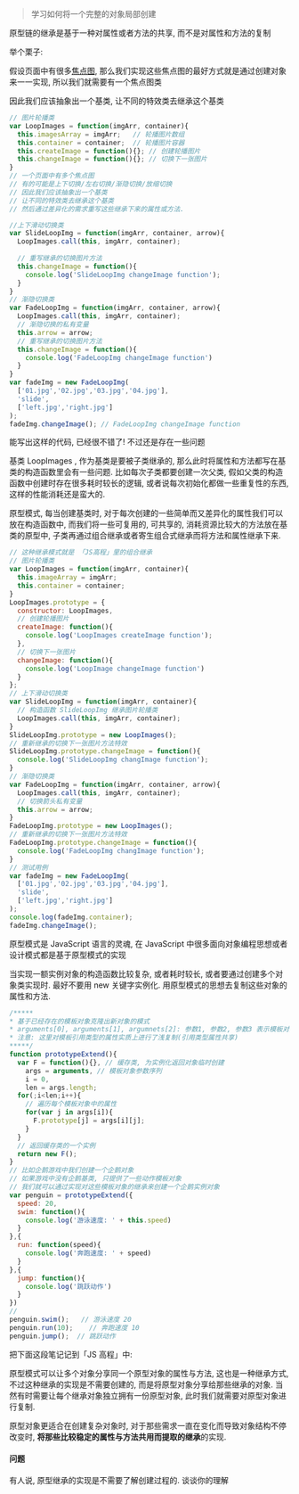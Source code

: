 > 学习如何将一个完整的对象局部创建

原型链的继承是基于一种对属性或者方法的共享, 而不是对属性和方法的复制

举个栗子:

假设页面中有很多[焦点图](http://www.cnblogs.com/cloudgamer/archive/2008/07/06/SlideTrans.html), 那么我们实现这些焦点图的最好方式就是通过创建对象来一一实现, 所以我们就需要有一个焦点图类

因此我们应该抽象出一个基类, 让不同的特效类去继承这个基类

```javascript
// 图片轮播类
var LoopImages = function(imgArr, container){
  this.imagesArray = imgArr;   // 轮播图片数组
  this.container = container;  // 轮播图片容器
  this.createImage = function(){}; // 创建轮播图片
  this.changeImage = function(){}; // 切换下一张图片
}
// 一个页面中有多个焦点图
// 有的可能是上下切换/左右切换/渐隐切换/放缩切换
// 因此我们应该抽象出一个基类
// 让不同的特效类去继承这个基类
// 然后通过差异化的需求重写这些继承下来的属性或方法.

//上下滑动切换类
var SlideLoopImg = function(imgArr, container, arrow){
  LoopImages.call(this, imgArr, container);
  
  // 重写继承的切换图片方法
  this.changeImage = function(){
    console.log('SlideLoopImg changeImage function');
  }
}
// 渐隐切换类
var FadeLoopImg = function(imgArr, container, arrow){
  LoopImages.call(this, imgArr, container);
  // 渐隐切换的私有变量
  this.arrow = arrow;
  // 重写继承的切换图片方法
  this.changeImage = function(){
    console.log('FadeLoopImg changeImage function')
  }
}
var fadeImg = new FadeLoopImg(
  ['01.jpg','02.jpg','03.jpg','04.jpg'],
  'slide',
  ['left.jpg','right.jpg']
);
fadeImg.changeImage(); // FadeLoopImg changeImage function
```
能写出这样的代码, 已经很不错了! 不过还是存在一些问题

基类 LoopImages , 作为基类是要被子类继承的, 那么此时将属性和方法都写在基类的构造函数里会有一些问题. 比如每次子类都要创建一次父类, 假如父类的构造函数中创建时存在很多耗时较长的逻辑, 或者说每次初始化都做一些重复性的东西, 这样的性能消耗还是蛮大的. 

原型模式, 每当创建基类时, 对于每次创建的一些简单而又差异化的属性我们可以放在构造函数中, 而我们将一些可复用的, 可共享的, 消耗资源比较大的方法放在基类的原型中, 子类再通过组合继承或者寄生组合式继承而将方法和属性继承下来. 

```javascript
// 这种继承模式就是 「JS高程」里的组合继承
// 图片轮播类
var LoopImages = function(imgArr, container){
  this.imageArray = imgArr;
  this.container = container;
}
LoopImages.prototype = { 
  constructor: LoopImages,
  // 创建轮播图片
  createImage: function(){
    console.log('LoopImages createImage function');
  },
  // 切换下一张图片
  changeImage: function(){
    console.log('LoopImage changeImage function')
  }
};
// 上下滑动切换类
var SlideLoopImg = function(imgArr, container){
  // 构造函数 SlideLoopImg 继承图片轮播类
  LoopImages.call(this, imgArr, container);
}
SlideLoopImg.prototype = new LoopImages();
// 重新继承的切换下一张图片方法特效
SlideLoopImg.prototype.changeImage = function(){
  console.log('SlideLoopImg changImage function');
}
// 渐隐切换类
var FadeLoopImg = function(imgArr, container, arrow){
  LoopImages.call(this, imgArr, container);
  // 切换箭头私有变量
  this.arrow = arrow;
}
FadeLoopImg.prototype = new LoopImages();
// 重新继承的切换下一张图片方法特效
FadeLoopImg.prototype.changeImage = function(){
  console.log('FadeLoopImg changImage function');
}
// 测试用例
var fadeImg = new FadeLoopImg(
  ['01.jpg','02.jpg','03.jpg','04.jpg'],
  'slide',
  ['left.jpg','right.jpg']
);
console.log(fadeImg.container);
fadeImg.changeImage();
```

原型模式是 JavaScript 语言的灵魂, 在 JavaScript 中很多面向对象编程思想或者设计模式都是基于原型模式的实现

当实现一额实例对象的构造函数比较复杂, 或者耗时较长, 或者要通过创建多个对象类实现时. 最好不要用 new 关键字实例化. 用原型模式的思想去复制这些对象的属性和方法.

```javascript
/*****
* 基于已经存在的模板对象克隆出新对象的模式
* arguments[0], arguments[1], argumnets[2]: 参数1, 参数2, 参数3 表示模板对象
* 注意: 这里对模板引用类型的属性实质上进行了浅复制(引用类型属性共享)
*****/
function prototypeExtend(){
  var F = function(){}, // 缓存类, 为实例化返回对象临时创建
    args = arguments, // 模板对象参数序列
    i = 0,
    len = args.length;   
  for(;i<len;i++){
    // 遍历每个模板对象中的属性
    for(var j in args[i]){
      F.prototype[j] = args[i][j];
    }
  }
  // 返回缓存类的一个实例
  return new F();
}
// 比如企鹅游戏中我们创建一个企鹅对象
// 如果游戏中没有企鹅基类, 只提供了一些动作模板对象
// 我们就可以通过实现对这些模板对象的继承来创建一个企鹅实例对象
var penguin = prototypeExtend({
  speed: 20,
  swim: function(){
    console.log('游泳速度: ' + this.speed)
  }
},{
  run: function(speed){
    console.log('奔跑速度: ' + speed)
  }
},{
  jump: function(){
    console.log('跳跃动作')
  }
})
// 
penguin.swim();   // 游泳速度 20
penguin.run(10);    // 奔跑速度 10
penguin.jump();  // 跳跃动作
```
把下面这段笔记记到「JS 高程」中:

原型模式可以让多个对象分享同一个原型对象的属性与方法, 这也是一种继承方式, 不过这种继承的实现是不需要创建的, 而是将原型对象分享给那些继承的对象. 当然有时需要让每个继承对象独立拥有一份原型对象, 此时我们就需要对原型对象进行复制.

原型对象更适合在创建复杂对象时, 对于那些需求一直在变化而导致对象结构不停改变时,  **将那些比较稳定的属性与方法共用而提取的继承**的实现. 

#### 问题

有人说, 原型继承的实现是不需要了解创建过程的. 谈谈你的理解